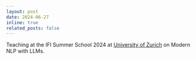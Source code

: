 ```yaml
---
layout: post
date: 2024-06-27
inline: true
related_posts: false
---
```


Teaching at the IFI Summer School 2024 at <a href="https://www.ifi.uzh.ch/en/studies/phd/summer-schools/summerschool2024.html">University of Zurich</a> on Modern NLP with LLMs. 

